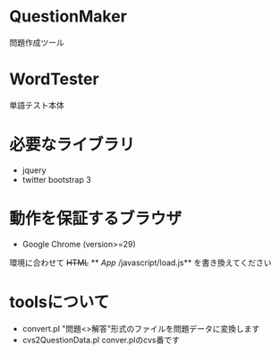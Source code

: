 # QuestionMaker #
問題作成ツール

# WordTester #
単語テスト本体

# 必要なライブラリ #
* jquery
* twitter bootstrap 3

# 動作を保証するブラウザ #
* Google Chrome (version>=29)

環境に合わせて ~~HTML~~ ** *App* /javascript/load.js** を書き換えてください

# toolsについて #
* convert.pl "問題<>解答"形式のファイルを問題データに変換します
* cvs2QuestionData.pl conver.plのcvs番です
